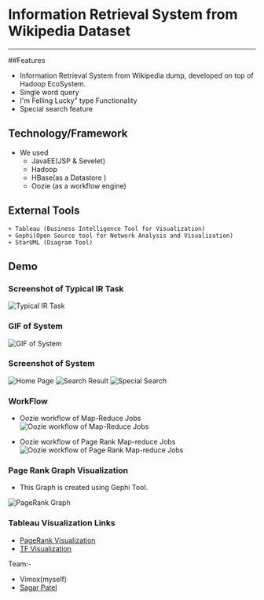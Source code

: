 # Information Retrieval System from Wikipedia Dataset 
----------

##Features
* Information Retrieval System from Wikipedia dump, developed on top of Hadoop EcoSystem. <br />
* Single word query
* I'm Felling Lucky” type Functionality
* Special search feature

## Technology/Framework
* We used 
	+ JavaEE(JSP & Sevelet)
	+ Hadoop
	+ HBase(as a Datastore )
	+ Oozie (as a workflow engine)

## External Tools
	+ Tableau (Business Intelligence Tool for Visualization)
	+ Gephi(Open Source tool for Network Analysis and Visualization)
	+ StarUML (Diagram Tool)
	
## Demo
### Screenshot of Typical IR Task
![Typical IR Task](Ir_task.png)

### GIF of System
![GIF of System](wiki.gif) 

### Screenshot of System
![Home Page](1.jpg)
![Search Result](2.jpg)
![Special Search](3.jpg)

### WorkFlow

* Oozie workflow of Map-Reduce Jobs
![Oozie workflow of Map-Reduce Jobs](mrjob.png)

* Oozie workflow of Page Rank Map-reduce Jobs
![Oozie workflow of Page Rank Map-reduce Jobs](PR.png)

### Page Rank Graph Visualization

* This Graph is  created using Gephi Tool.

![PageRank Graph](PR_Graph.png)

### Tableau Visualization Links

- [PageRank Visualization](http://public.tableau.com/profile/vimox#!/vizhome/PR_Final_0/Sheet1)
- [TF Visualization](http://public.tableau.com/profile/vimox#!/vizhome/FII_Final/Sheet1) 
	
Team:-
- Vimox(myself)
- [Sagar Patel](http://github.com/sagarpatel26)
